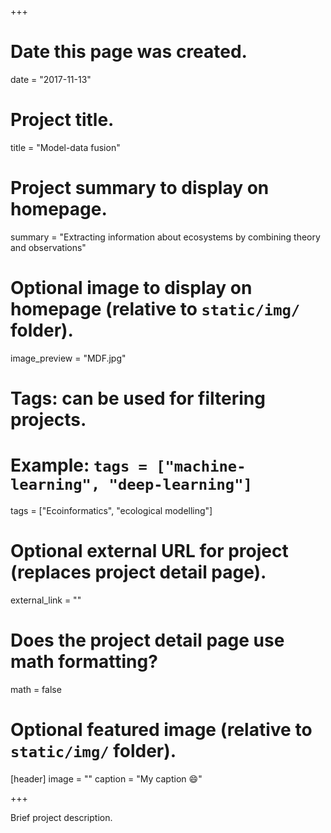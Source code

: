 +++
# Date this page was created.
date = "2017-11-13"

# Project title.
title = "Model-data fusion"

# Project summary to display on homepage.
summary = "Extracting information about ecosystems by combining theory and observations"

# Optional image to display on homepage (relative to `static/img/` folder).
image_preview = "MDF.jpg"

# Tags: can be used for filtering projects.
# Example: `tags = ["machine-learning", "deep-learning"]`
tags = ["Ecoinformatics", "ecological modelling"]

# Optional external URL for project (replaces project detail page).
external_link = ""

# Does the project detail page use math formatting?
math = false

# Optional featured image (relative to `static/img/` folder).
[header]
image = ""
caption = "My caption :smile:"

+++

Brief project description.